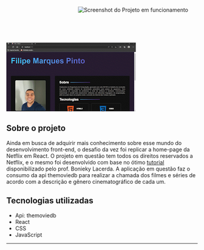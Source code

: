 <img align="right" height="70px" style="padding: 25px" src="https://upload.wikimedia.org/wikipedia/commons/thumb/0/08/Netflix_2015_logo.svg/799px-Netflix_2015_logo.svg.png" alt="Screenshot do Projeto em funcionamento">

![Portfolio](https://github.com/filipeMarques00/portfolio-Filipe/blob/main/Portfolio.gif) 


## Sobre o projeto

Ainda em busca de adquirir mais conhecimento sobre esse mundo do desenvolvimento front-end, o desafio da vez foi replicar a home-page da Netflix em React. 
O projeto em questão tem todos os direitos reservados a Netflix, e o mesmo foi desenvolvido com base no ótimo <a href="https://www.youtube.com/watch?v=tBweoUiMsDg&t=10491s">tutorial</a> disponibilizado pelo prof. Bonieky Lacerda. A aplicação em questão faz o consumo da api themoviedb para realizar a chamada dos filmes e séries de acordo com a descrição e gênero cinematográfico de cada um. 


## Tecnologias utilizadas
- Api: themoviedb 
- React
- CSS
- JavaScript

 ---------------------------

<p align="center">
